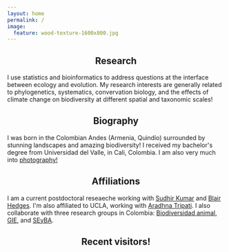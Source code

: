 ```yaml
---
layout: home
permalink: /
image:
  feature: wood-texture-1600x800.jpg
---
```


<div class="tiles">

<div class="tile">
  <h2 class="post-title"  style="text-align: center; width: 100%;" itemprop="headline">Research</h2>
  <p class="post-excerpt">I use statistics and bioinformatics to address questions at the interface between ecology and evolution. My research interests are generally related to phylogenetics, systematics, convervation biology, and the effects of climate change on biodiversity at different spatial and taxonomic scales! </p>
</div><!-- /.tile -->

<div class="tile">
  <h2 class="post-title" style="text-align: center; width: 100%;" itemprop="headline">Biography</h2>
  <p class="post-excerpt"> I was born in the Colombian Andes (Armenia, Quindío) surrounded by stunning landscapes and amazing biodiversity! I received my bachelor's degree from Universidad del Valle, in Cali, Colombia. I am also very much into <a href="https://youpic.com/photographer/Cromanpa/">photography!</a></p>
</div><!-- /.tile -->

<div class="tile">
  <h2 class="post-title" style="text-align: center; width: 100%;" itemprop="headline">Affiliations</h2>
  <p class="post-excerpt">I am a current postdoctoral reseaeche working with <a href="http://www.kumarlab.net/">Sudhir Kumar</a> and <a href="http://www.hedgeslab.org/">Blair Hedges</a>. I'm also affiliated to UCLA, working with <a href="http://atripati.bol.ucla.edu/">Aradhna Tripati</a>. I also collaborate with three research groups in Colombia: <a href="https://paginaiuq.wordpress.com">Biodiversidad animal</a>, <a href="http://entomologia.univalle.edu.co">GIE</a>, and <a href="https://sites.google.com/a/correounivalle.edu.co/seyba/">SEyBA</a>.</p>
</div><!-- /.tile -->



<div class="tile">
  <h2 class="post-title" style="text-align: center; width: 100%;" itemprop="headline">Recent visitors!</h2>
<script type="text/javascript" id="clustrmaps" src="//cdn.clustrmaps.com/map_v2.js?u=OyIN&d=ipkSndE8_XFxOZZl00Ta_2fSaEztt1OMQcXl1Lh2LTQ"></script>

</div><!-- /.tile -->

</div><!-- /.tiles -->
